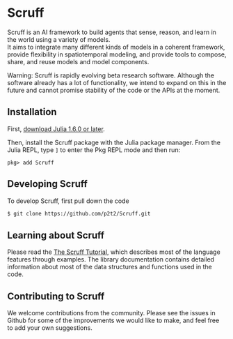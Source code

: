 # Scruff

Scruff is an AI framework to build agents that sense, reason, and learn in the world using a variety of models.  
It aims to integrate many different kinds of models in a coherent framework, provide flexibility in spatiotemporal modeling, and provide tools to compose, share, and reuse models and model components.

Warning: Scruff is rapidly evolving beta research software. Although the software already has a lot of functionality, we intend to expand on this in the future and cannot promise stability of the code or the APIs at the moment.

## Installation

First, [download Julia 1.6.0 or later](https://julialang.org/downloads/).

Then, install the Scruff package with the Julia package manager.  From the Julia REPL, type `]` to enter the Pkg REPL mode and then run:

```julia-repl
pkg> add Scruff
```

## Developing Scruff

To develop Scruff, first pull down the code

```bash
$ git clone https://github.com/p2t2/Scruff.git
```

## Learning about Scruff

Please read the [The Scruff Tutorial](@ref), which describes most of the language features through examples.
The library documentation contains detailed information about most of the data structures
and functions used in the code.

## Contributing to Scruff

We welcome contributions from the community. Please see the issues in Github for some of the improvements 
we would like to make, and feel free to add your own suggestions. 